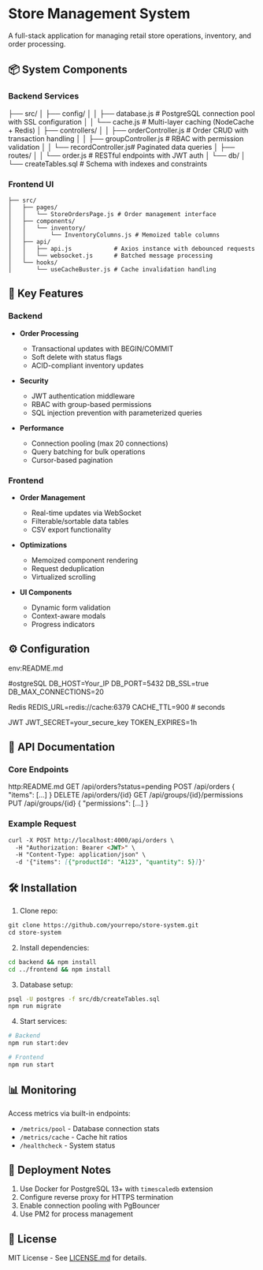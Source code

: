 # Store Management System

A full-stack application for managing retail store operations, inventory, and order processing.

## 📦 System Components

### Backend Services 
├── src/
│ ├── config/
│ │ ├── database.js # PostgreSQL connection pool with SSL configuration
│ │ └── cache.js # Multi-layer caching (NodeCache + Redis)
│ ├── controllers/
│ │ ├── orderController.js # Order CRUD with transaction handling
│ │ ├── groupController.js # RBAC with permission validation
│ │ └── recordController.js# Paginated data queries
│ ├── routes/
│ │ └── order.js # RESTful endpoints with JWT auth
│ └── db/
│ └── createTables.sql # Schema with indexes and constraints

### Frontend UI
```
├── src/
│   ├── pages/
│   │   └── StoreOrdersPage.js # Order management interface
│   ├── components/
│   │   └── inventory/
│   │       └── InventoryColumns.js # Memoized table columns
│   ├── api/
│   │   ├── api.js            # Axios instance with debounced requests
│   │   └── websocket.js      # Batched message processing
│   └── hooks/
│       └── useCacheBuster.js # Cache invalidation handling
```

## 🔧 Key Features

### Backend
- **Order Processing**
  - Transactional updates with BEGIN/COMMIT
  - Soft delete with status flags
  - ACID-compliant inventory updates

- **Security**
  - JWT authentication middleware
  - RBAC with group-based permissions
  - SQL injection prevention with parameterized queries

- **Performance**
  - Connection pooling (max 20 connections)
  - Query batching for bulk operations
  - Cursor-based pagination

### Frontend
- **Order Management**
  - Real-time updates via WebSocket
  - Filterable/sortable data tables
  - CSV export functionality

- **Optimizations**
  - Memoized component rendering
  - Request deduplication
  - Virtualized scrolling

- **UI Components**
  - Dynamic form validation
  - Context-aware modals
  - Progress indicators

## ⚙️ Configuration
env:README.md

#ostgreSQL
DB_HOST=Your_IP
DB_PORT=5432
DB_SSL=true
DB_MAX_CONNECTIONS=20

Redis
REDIS_URL=redis://cache:6379
CACHE_TTL=900 # seconds

JWT
JWT_SECRET=your_secure_key
TOKEN_EXPIRES=1h


## 🚀 API Documentation

### Core Endpoints
http:README.md
GET /api/orders?status=pending
POST /api/orders { "items": [...] }
DELETE /api/orders/{id}
GET /api/groups/{id}/permissions
PUT /api/groups/{id} { "permissions": [...] }

### Example Request
```bash:README.md
curl -X POST http://localhost:4000/api/orders \
  -H "Authorization: Bearer <JWT>" \
  -H "Content-Type: application/json" \
  -d '{"items": [{"productId": "A123", "quantity": 5}]}'
```

## 🛠 Installation

1. Clone repo:
```bash:README.md
git clone https://github.com/yourrepo/store-system.git
cd store-system
```

2. Install dependencies:
```bash
cd backend && npm install
cd ../frontend && npm install
```

3. Database setup:
```bash
psql -U postgres -f src/db/createTables.sql
npm run migrate
```

4. Start services:
```bash
# Backend
npm run start:dev

# Frontend
npm run start
```

## 📊 Monitoring
Access metrics via built-in endpoints:
- `/metrics/pool` - Database connection stats
- `/metrics/cache` - Cache hit ratios
- `/healthcheck` - System status

## 🚨 Deployment Notes
1. Use Docker for PostgreSQL 13+ with `timescaledb` extension
2. Configure reverse proxy for HTTPS termination
3. Enable connection pooling with PgBouncer
4. Use PM2 for process management

## 📄 License
MIT License - See [LICENSE.md](LICENSE.md) for details.

